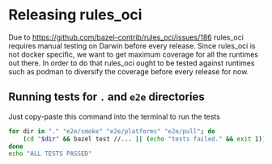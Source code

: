 <!-- TODO: remove this doc once https://github.com/bazel-contrib/rules_oci/issues/186 is resolved -->

# Releasing rules_oci

Due to https://github.com/bazel-contrib/rules_oci/issues/186 rules_oci requires manual testing on Darwin before every release.
Since rules_oci is not docker specific, we want to get maximum coverage for all the runtimes out there. In order to do that
rules_oci ought to be tested against runtimes such as podman to diversify the coverage before every release for now.

## Running tests for `.` and `e2e` directories

Just copy-paste this command into the terminal to run the tests

```bash
for dir in "." "e2e/smoke" "e2e/platforms" "e2e/pull"; do
    (cd "$dir" && bazel test //... || (echo "tests failed." && exit 1))
done
echo "ALL TESTS PASSED"
```
